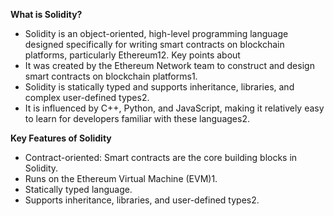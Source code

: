 **What is Solidity?**
* Solidity is an object-oriented, high-level programming language designed specifically for writing smart contracts on blockchain platforms, particularly Ethereum12. Key points about 
* It was created by the Ethereum Network team to construct and design smart contracts on blockchain platforms1.
* Solidity is statically typed and supports inheritance, libraries, and complex user-defined types2.
* It is influenced by C++, Python, and JavaScript, making it relatively easy to learn for developers familiar with these languages2.

**Key Features of Solidity**
* Contract-oriented: Smart contracts are the core building blocks in Solidity.
* Runs on the Ethereum Virtual Machine (EVM)1.
* Statically typed language.
* Supports inheritance, libraries, and user-defined types2.
